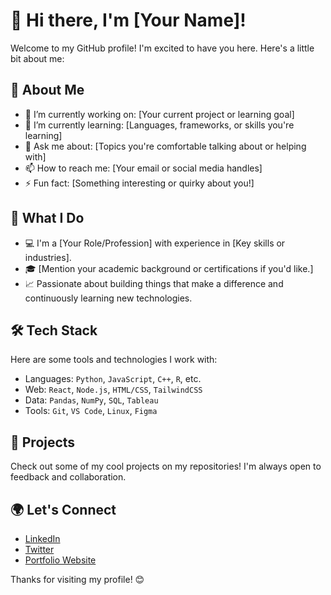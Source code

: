 # 👋 Hi there, I'm [Your Name]!

Welcome to my GitHub profile! I'm excited to have you here. Here's a little bit about me:

## 🧠 About Me
- 🔭 I’m currently working on: [Your current project or learning goal]
- 🌱 I’m currently learning: [Languages, frameworks, or skills you're learning]
- 💬 Ask me about: [Topics you're comfortable talking about or helping with]
- 📫 How to reach me: [Your email or social media handles]
- ⚡ Fun fact: [Something interesting or quirky about you!]

## 💼 What I Do
- 💻 I'm a [Your Role/Profession] with experience in [Key skills or industries].
- 🎓 [Mention your academic background or certifications if you'd like.]
- 📈 Passionate about building things that make a difference and continuously learning new technologies.

## 🛠️ Tech Stack
Here are some tools and technologies I work with:

- Languages: `Python`, `JavaScript`, `C++`, `R`, etc.
- Web: `React`, `Node.js`, `HTML/CSS`, `TailwindCSS`
- Data: `Pandas`, `NumPy`, `SQL`, `Tableau`
- Tools: `Git`, `VS Code`, `Linux`, `Figma`

## 📂 Projects
Check out some of my cool projects on my repositories! I'm always open to feedback and collaboration.

## 🌍 Let's Connect
- [LinkedIn](www.linkedin.com/in/anh-quoc-vo-b62b1b241)
- [Twitter](https://twitter.com/yourhandle)
- [Portfolio Website](https://yourwebsite.com)

Thanks for visiting my profile! 😊
